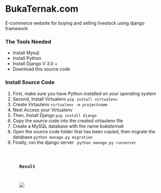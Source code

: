 # BukaTernak.com
E-commerce website for buying and selling livestock using django framework
<h3>The Tools Needed</h3>
<ul>
<li>Install Mysql</li>
<li>Install Python</li>
<li>Install Django V 3.0 + </li>
<li>Download this source code</li>
</ul>
<h3>Install Source Code </h3>
<ol>
<li>First, make sure you have Python installed on your operating system</li>
<li>Second, Install Virtualenv <code>pip install virtualenv</code></li>
<li>Create Virtaulenv <code>virtualenv -m <i>projectname</i> </code></li>
<li>Next Access your Virtualenv</li>
<li>Then, Install Django <code>pip install django</code></li>
<li>Copy the source code into the created virtaulenv file</li>
<li>Create a MySQL database with the name <i>bukaternak</i></li>
<li>Open the source code folder that has been copied, then migrate the database <code>python manage.py migration</code></li>
<li>Finally, run the django server <code> python manage.py runserver</li>
<ol>
<h3>Result </h3>

<img src = 'https://github.com/sonadztux/sonadztux/blob/master/images/python2.png'/> 

